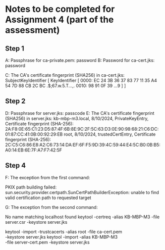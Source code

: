 # Notes to be completed for Assignment 4 (part of the assessment)

## Step 1

A: Passphrase for ca-private.pem:
password
B: Password for ca-cert.jks:
password

C: The CA's certificate fingerprint (SHA256) in ca-cert.jks:
SubjectKeyIdentifier [
KeyIdentifier [
0000: EC 24 3B 36 37 83 77 11 35 A4 54 7D 88 CB 2C BC .$;67.w.5.T...,.
0010: 98 91 0F 39 ...9
]
]

## Step 2

D: Passphrase for server.jks:
passcode
E: The CA's certificate fingerprint (SHA256) in server.jks:
kb-mbp-m3.local, 8/10/2024, PrivateKeyEntry,
Certificate fingerprint (SHA-256): 2A:F8:0E:65:C1:23:D5:87:4F:6B:8E:9C:2F:5C:63:D3:0E:90:98:68:21:C6:DC:01:87:CC:41:0B:00:92:29:EB
root, 8/10/2024, trustedCertEntry,
Certificate fingerprint (SHA-256): 2C:C5:C6:86:E8:A2:C6:73:14:DA:EF:6F:F5:9D:39:4C:59:44:E4:5C:B0:0B:B5:A0:14:EB:6E:7F:A7:F7:42:5F

## Step 4

F: The exception from the first command:

PKIX path building failed: sun.security.provider.certpath.SunCertPathBuilderException: unable to find valid certification path to requested target

G: The exception from the second command:

No name matching localhost found
keytool -certreq -alias KB-MBP-M3 -file server.csr \-keystore server.jks

keytool -import -trustcacerts -alias root -file ca-cert.pem \
-keystore server.jks
keytool -import -alias KB-MBP-M3 \
-file server-cert.pem -keystore server.jks
